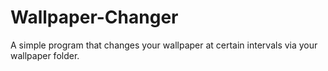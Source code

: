 # Wallpaper-Changer
A simple program that changes your wallpaper at certain intervals via your wallpaper folder.
